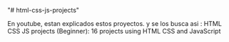 "# html-css-js-projects" 

En youtube, estan explicados estos proyectos.
y se los busca asi :
HTML CSS JS projects (Beginner): 16 projects using HTML CSS and JavaScript